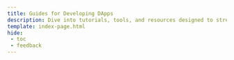 ```yaml
---
title: Guides for Developing DApps
description: Dive into tutorials, tools, and resources designed to streamline the development process when building DApps on Tanssi and Tanssi appchains.
template: index-page.html
hide:
 - toc
 - feedback
---
```

